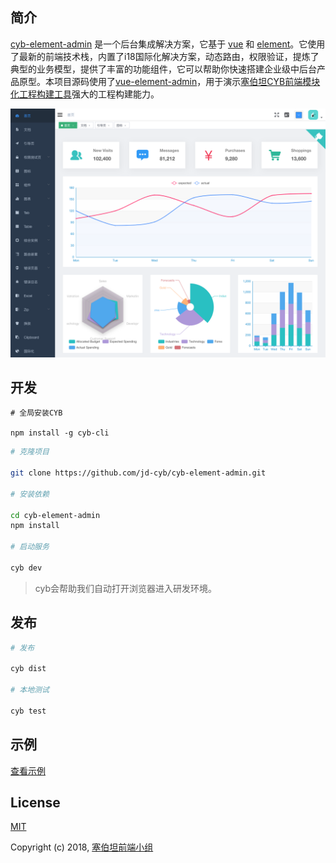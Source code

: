 ## 简介

[cyb-element-admin](http://www.hestudy.com/cyb/cyb-element-admin/) 是一个后台集成解决方案，它基于 [vue](https://github.com/vuejs/vue) 和 [element](https://github.com/ElemeFE/element)。它使用了最新的前端技术栈，内置了i18国际化解决方案，动态路由，权限验证，提炼了典型的业务模型，提供了丰富的功能组件，它可以帮助你快速搭建企业级中后台产品原型。本项目源码使用了[vue-element-admin](https://github.com/PanJiaChen/vue-element-admin)，用于演示[塞伯坦CYB前端模块化工程构建工具](https://github.com/jd-cyb/cyb-cli)强大的工程构建能力。

<div align="center">
  <img src="./demo.png" alt="demo">
</div>

## 开发

```
# 全局安装CYB

npm install -g cyb-cli
```

```bash
# 克隆项目

git clone https://github.com/jd-cyb/cyb-element-admin.git

# 安装依赖

cd cyb-element-admin
npm install

# 启动服务

cyb dev
```

> cyb会帮助我们自动打开浏览器进入研发环境。

## 发布
```bash
# 发布

cyb dist

# 本地测试

cyb test
```

## 示例

[查看示例](http://www.hestudy.com/cyb/cyb-element-admin/)


## License

[MIT](http://opensource.org/licenses/MIT)

Copyright (c) 2018, [塞伯坦前端小组](https://github.com/jd-cyb)
